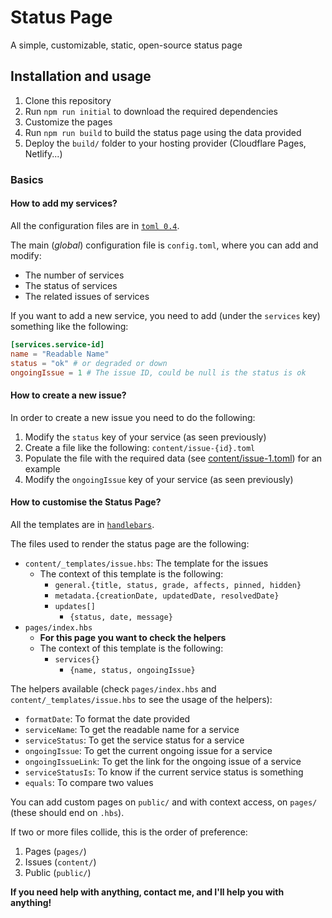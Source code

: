 # Status Page
A simple, customizable, static, open-source status page

## Installation and usage
1. Clone this repository
2. Run ``npm run initial`` to download the required dependencies
3. Customize the pages
4. Run ``npm run build`` to build the status page using the data provided
5. Deploy the ``build/`` folder to your hosting provider (Cloudflare Pages, Netlify...)

### Basics
#### How to add my services?
All the configuration files are in [``toml 0.4``](https://learnxinyminutes.com/docs/toml/).

The main (_global_) configuration file is ``config.toml``, where you can add and modify:
- The number of services
- The status of services
- The related issues of services

If you want to add a new service, you need to add (under the ``services`` key) something like the following:
```toml
[services.service-id]
name = "Readable Name"
status = "ok" # or degraded or down
ongoingIssue = 1 # The issue ID, could be null is the status is ok
```

#### How to create a new issue?
In order to create a new issue you need to do the following:
1. Modify the ``status`` key of your service (as seen previously)
2. Create a file like the following: ``content/issue-{id}.toml``
3. Populate the file with the required data (see [content/issue-1.toml](content/issue-1.toml)) for an example
4. Modify the ``ongoingIssue`` key of your service (as seen previously)

#### How to customise the Status Page?
All the templates are in [``handlebars``](https://handlebarsjs.com/guide/).

The files used to render the status page are the following:
- ``content/_templates/issue.hbs``: The template for the issues
  - The context of this template is the following:
    - ``general.{title, status, grade, affects, pinned, hidden}``
    - ``metadata.{creationDate, updatedDate, resolvedDate}``
    - ``updates[]``
      - ``{status, date, message}``
- ``pages/index.hbs``
  - **For this page you want to check the helpers**
  - The context of this template is the following:
    - ``services{}``
      - ``{name, status, ongoingIssue}``

The helpers available (check ``pages/index.hbs`` and ``content/_templates/issue.hbs`` to see the usage of the helpers):
- ``formatDate``: To format the date provided
- ``serviceName``: To get the readable name for a service
- ``serviceStatus``: To get the service status for a service
- ``ongoingIssue``: To get the current ongoing issue for a service
- ``ongoingIssueLink``: To get the link for the ongoing issue of a service
- ``serviceStatusIs``: To know if the current service status is something
- ``equals``: To compare two values

You can add custom pages on ``public/`` and with context access, on ``pages/`` (these should end on ``.hbs``).

If two or more files collide, this is the order of preference:
1. Pages (``pages/``)
2. Issues (``content/``)
3. Public (``public/``)

**If you need help with anything, contact me, and I'll help you with anything!**
